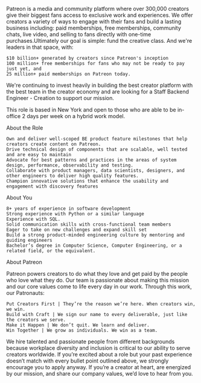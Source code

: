 Patreon is a media and community platform where over 300,000 creators give their biggest fans access to exclusive work and experiences. We offer creators a variety of ways to engage with their fans and build a lasting business including: paid memberships, free memberships, community chats, live video, and selling to fans directly with one-time purchases.Ultimately our goal is simple: fund the creative class. And we're leaders in that space, with:

    $10 billion+ generated by creators since Patreon's inception
    100 million+ free memberships for fans who may not be ready to pay just yet, and
    25 million+ paid memberships on Patreon today.

We're continuing to invest heavily in building the best creator platform with the best team in the creator economy and are looking for a Staff Backend Engineer - Creation to support our mission.

This role is based in New York and open to those who are able to be in-office 2 days per week on a hybrid work model.


About the Role


    Own and deliver well-scoped BE product feature milestones that help creators create content on Patreon.
    Drive technical design of components that are scalable, well tested and are easy to maintain
    Advocate for best patterns and practices in the areas of system design, performance, observability and testing.
    Collaborate with product managers, data scientists, designers, and other engineers to deliver high quality features.
    Champion innovative solutions that enhance the usability and engagement with discovery features


About You


    8+ years of experience in software development
    Strong experience with Python or a similar language
    Experience with SQL.
    Solid communication skills with cross-functional team members
    Eager to take on new challenges and expand skill set
    Build a strong product-minded engineering culture by mentoring and guiding engineers
    Bachelor’s degree in Computer Science, Computer Engineering, or a related field, or the equivalent.


About Patreon


Patreon powers creators to do what they love and get paid by the people who love what they do. Our team is passionate about making this mission and our core values come to life every day in our work. Through this work, our Patronauts:

    Put Creators First | They’re the reason we’re here. When creators win, we win. 
    Build with Craft | We sign our name to every deliverable, just like the creators we serve.
    Make it Happen | We don’t quit. We learn and deliver.
    Win Together | We grow as individuals. We win as a team.


We hire talented and passionate people from different backgrounds because workplace diversity and inclusion is critical to our ability to serve creators worldwide. If you’re excited about a role but your past experience doesn’t match with every bullet point outlined above, we strongly encourage you to apply anyway. If you’re a creator at heart, are energized by our mission, and share our company values, we’d love to hear from you.